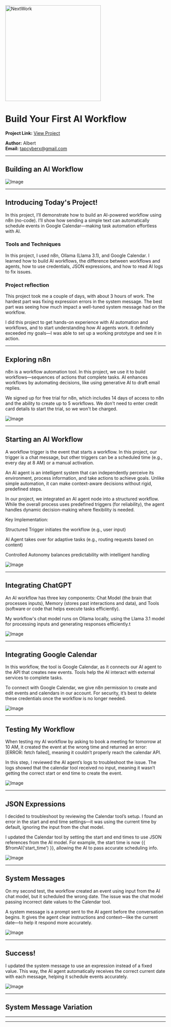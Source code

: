 <img src="https://cdn.prod.website-files.com/677c400686e724409a5a7409/6790ad949cf622dc8dcd9fe4_nextwork-logo-leather.svg" alt="NextWork" width="300" />

# Build Your First AI Workflow

**Project Link:** [View Project](http://learn.nextwork.org/projects/ai-agent-nocode)

**Author:** Albert  
**Email:** tapcyberx@gmail.com

---

## Building an AI Workflow

![Image](http://learn.nextwork.org/delighted_indigo_timid_orc/uploads/ai-agent-nocode_sdrjg8e123dv)

---

## Introducing Today's Project!

In this project, I’ll demonstrate how to build an AI-powered workflow using n8n (no-code). I’ll show how sending a simple text can automatically schedule events in Google Calendar—making task automation effortless with AI.

### Tools and Techniques

In this project, I used n8n, Ollama (Llama 3.1), and Google Calendar. I learned how to build AI workflows, the difference between workflows and agents, how to use credentials, JSON expressions, and how to read AI logs to fix issues.

### Project reflection

This project took me a couple of days, with about 3 hours of work. The hardest part was fixing expression errors in the system message. The best part was seeing how much impact a well-tuned system message had on the workflow.



I did this project to get hands-on experience with AI automation and workflows, and to start understanding how AI agents work. It definitely exceeded my goals—I was able to set up a working prototype and see it in action.










---

## Exploring n8n

n8n is a workflow automation tool. In this project, we use it to build workflows—sequences of actions that complete tasks. AI enhances workflows by automating decisions, like using generative AI to draft email replies.










We signed up for free trial for n8n, which includes 14 days of access to n8n and the ability to create up to 5 workflows. We don't need to enter credit card details to start the trial, so we won't be charged.

![Image](http://learn.nextwork.org/delighted_indigo_timid_orc/uploads/ai-agent-nocode_c9d8f7a2)

---

## Starting an AI Workflow

A workflow trigger is the event that starts a workflow. In this project, our trigger is a chat message, but other triggers can be a scheduled time (e.g., every day at 8 AM) or a manual activation.

An AI agent is an intelligent system that can independently perceive its environment, process information, and take actions to achieve goals. Unlike simple automation, it can make context-aware decisions without rigid, predefined steps.

In our project, we integrated an AI agent node into a structured workflow. While the overall process uses predefined triggers (for reliability), the agent handles dynamic decision-making where flexibility is needed.

Key Implementation:

Structured Trigger initiates the workflow (e.g., user input)

AI Agent takes over for adaptive tasks (e.g., routing requests based on content)

Controlled Autonomy balances predictability with intelligent handling

![Image](http://learn.nextwork.org/delighted_indigo_timid_orc/uploads/ai-agent-nocode_fmtkjyrg)

---

## Integrating ChatGPT

An AI workflow has three key components: Chat Model (the brain that processes inputs), Memory (stores past interactions and data), and Tools (software or code that helps execute tasks efficiently).










My workflow's chat model runs on Ollama locally, using the Llama 3.1 model for processing inputs and generating responses efficiently.t

![Image](http://learn.nextwork.org/delighted_indigo_timid_orc/uploads/ai-agent-nocode_o5p6q7r8)

---

## Integrating Google Calendar

In this workflow, the tool is Google Calendar, as it connects our AI agent to the API that creates new events. Tools help the AI interact with external services to complete tasks.

To connect with Google Calendar, we give n8n permission to create and edit events and calendars in our account. For security, it’s best to delete these credentials once the workflow is no longer needed.

![Image](http://learn.nextwork.org/delighted_indigo_timid_orc/uploads/ai-agent-nocode_c9d8dfgv2)

---

## Testing My Workflow

When testing my AI workflow by asking to book a meeting for tomorrow at 10 AM, it created the event at the wrong time and returned an error: [ERROR: fetch failed], meaning it couldn’t properly reach the calendar API.

In this step, I reviewed the AI agent’s logs to troubleshoot the issue. The logs showed that the calendar tool received no input, meaning it wasn’t getting the correct start or end time to create the event.

![Image](http://learn.nextwork.org/delighted_indigo_timid_orc/uploads/ai-agent-nocode_c9d8egrfdv)

---

## JSON Expressions

I decided to troubleshoot by reviewing the Calendar tool’s setup. I found an error in the start and end time settings—it was using the current time by default, ignoring the input from the chat model.










I updated the Calendar tool by setting the start and end times to use JSON references from the AI model. For example, the start time is now {{ $fromAI('start_time') }}, allowing the AI to pass accurate scheduling info.

![Image](http://learn.nextwork.org/delighted_indigo_timid_orc/uploads/ai-agent-nocode_897rg465e)

---

## System Messages

On my second test, the workflow created an event using input from the AI chat model, but it scheduled the wrong date. The issue was the chat model passing incorrect date values to the Calendar tool.










A system message is a prompt sent to the AI agent before the conversation begins. It gives the agent clear instructions and context—like the current date—to help it respond more accurately.

![Image](http://learn.nextwork.org/delighted_indigo_timid_orc/uploads/ai-agent-nocode_rfgdhn456)

---

## Success!

I updated the system message to use an expression instead of a fixed value. This way, the AI agent automatically receives the correct current date with each message, helping it schedule events accurately.

![Image](http://learn.nextwork.org/delighted_indigo_timid_orc/uploads/ai-agent-nocode_w3x4y5z6)

---

## System Message Variation

---

---
